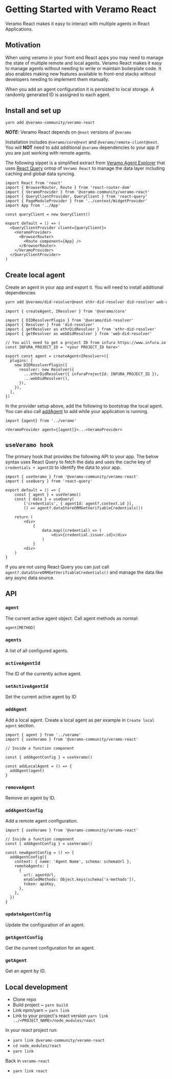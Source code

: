 # Getting Started with Veramo React

Veramo React makes it easy to interact with multiple agents in React Applications.

## Motivation

When using veramo in your front end React apps you may need to manage the state of multiple remote and local agents. Veramo React makes it easy to manage agents without needing to write or maintain boilerplate code. It also enables making new features available to front-end stacks without developers needing to implement them manually.

When you add an agent configuration it is persisted to local storage. A randomly generated ID is assigned to each agent.

## Install and set up

```bash
yarn add @veramo-community/veramo-react
```

**_NOTE:_** Veramo React depends on `@next` versions of `@veramo`

Installation includes `@veramo/core@next` and `@veramo/remote-client@next`. You will **NOT** need to add additional `@veramo` dependencies to your app if you are just working with remote agents.

The following sippet is a simplified extract from [Veramo Agent Explorer](https://github.com/veramolabs/agent-explorer) that uses [React Query](https://github.com/tannerlinsley/react-query) ontop of `Veramo React` to manage the data layer including caching and global data syncing.

```tsx
import React from 'react'
import { BrowserRouter, Route } from 'react-router-dom'
import { VeramoProvider } from '@veramo-community/veramo-react'
import { QueryClientProvider, QueryClient } from 'react-query'
import { PageModuleProvider } from '../context/WidgetProvider'
import App from '../App'

const queryClient = new QueryClient()

export default = () => (
  <QueryClientProvider client={queryClient}>
    <VeramoProvider>
      <BrowserRouter>
        <Route component={App} />
      </BrowserRouter>
    </VeramoProvider>
  </QueryClientProvider>
)
```

## Create local agent

Create an agent in your app and export it. You will need to install additional dependencies

```bash
yarn add @veramo/did-resolver@next ethr-did-resolver did-resolver web-did-resolver
```

```tsx
import { createAgent, IResolver } from '@veramo/core'

import { DIDResolverPlugin } from '@veramo/did-resolver'
import { Resolver } from 'did-resolver'
import { getResolver as ethrDidResolver } from 'ethr-did-resolver'
import { getResolver as webDidResolver } from 'web-did-resolver'

// You will need to get a project ID from infura https://www.infura.io
const INFURA_PROJECT_ID = '<your PROJECT_ID here>'

export const agent = createAgent<IResolver>({
  plugins: [
    new DIDResolverPlugin({
      resolver: new Resolver({
        ...ethrDidResolver({ infuraProjectId: INFURA_PROJECT_ID }),
        ...webDidResolver(),
      }),
    }),
  ],
})
```

In the provider setup above, add the following to bootstrap the local agent. You can also call [addAgent](#addAgent) to add while your application is running.

```tsx
import {agent} from '../veramo'

<VeramoProvider agent={[agent]}>...<VeramoProvider>
```

## `useVeramo hook`

The primary hook that provides the following API to your app. The below syntax uses React Query to fetch the data and uses the cache key of `credentials + agentID` to identify the data to your app.

```tsx
import { useVeramo } from '@veramo-community/veramo-react'
import { useQuery } from 'react-query'

export default = () => {
    const { agent } = useVeramo()
    const { data } = useQuery(
        ['credentials', { agentId: agent?.context.id }],
        () => agent?.dataStoreORMGetVerifiableCredentials())

    return (
        <div>
            {
                data.map((credential) => (
                    <div>{credential.issuer.id}</div>
                )
            }
        <div>
    )
}
```

If you are not using React Query you can just call `agent?.dataStoreORMGetVerifiableCredentials()` and manage the data like any async data source.

## API

### `agent`

The current active agent object. Call agent methods as normal:

```jsx
agent[METHOD]
```

### `agents`

A list of all configured agents.

### `activeAgentId`

The ID of the currently active agent.

### `setActiveAgentId`

Set the current active agent by ID

### `addAgent`

Add a local agent. Create a local agent as per example in `Create local agent` section.

```tsx
import { agent } from '../veramo'
import { useVeramo } from '@veramo-community/veramo-react'

// Inside a function component

const { addAgentConfig } = useVeramo()

const addLocalAgent = () => {
  addAgent(agent)
}
```

### `removeAgent`

Remove an agent by ID.

### `addAgentConfig`

Add a remote agent configuration.

```tsx
import { useVeramo } from '@veramo-community/veramo-react'

// Inside a function component
const { addAgentConfig } = useVeramo()

const newAgentConfig = () => {
  addAgentConfig({
    context: { name: 'Agent Name', schema: schemaUrl },
    remoteAgents: [
      {
        url: agentUrl,
        enabledMethods: Object.keys(schema['x-methods']),
        token: apiKey,
      },
    ],
  })
}
```

### `updateAgentConfig`

Update the configuration of an agent.

### `getAgentConfig`

Get the current configuration for an agent.

### `getAgent`

Get an agent by ID.

## Local development

- Clone repo
- Build project ~ `yarn build`
- Link npm/yarn ~ `yarn link`
- Link to your project's react version `yarn link ../<PROJECT_NAME>/node_modules/react`

In your react project run:

- `yarn link @veramo-community/veramo-react`
- `cd node_modules/react`
- `yarn link`

Back in `veramo-react`

- `yarn link react`
